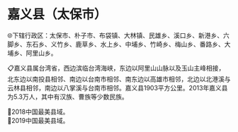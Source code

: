 # 嘉义县（太保市）
🌐下辖行政区：太保市、朴子市、布袋镇、大林镇、民雄乡、溪口乡、新港乡、六脚乡、东石乡、义竹乡、鹿草乡、水上乡、中埔乡、竹崎乡、梅山乡、番路乡、大埔乡、阿里山乡。  
  
📋嘉义县属台湾省，西边滨临台湾海峡，东边以阿里山山脉以及玉山主峰相接，北东边以南投县相邻、南边以台南市相邻、南东边以高雄市相邻，北边以北港溪与云林县相邻，南边以八掌溪与台南市相邻。嘉义县1903平方公里。2013年嘉义县为5.3万人，其中有汉族、曹族等少数民族。

🏅2018中国最美县域。   
🏅2019中国最美县域。